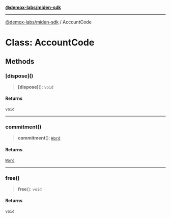 [**@demox-labs/miden-sdk**](../README.md)

***

[@demox-labs/miden-sdk](../README.md) / AccountCode

# Class: AccountCode

## Methods

### \[dispose\]()

> **\[dispose\]**(): `void`

#### Returns

`void`

***

### commitment()

> **commitment**(): [`Word`](Word.md)

#### Returns

[`Word`](Word.md)

***

### free()

> **free**(): `void`

#### Returns

`void`
